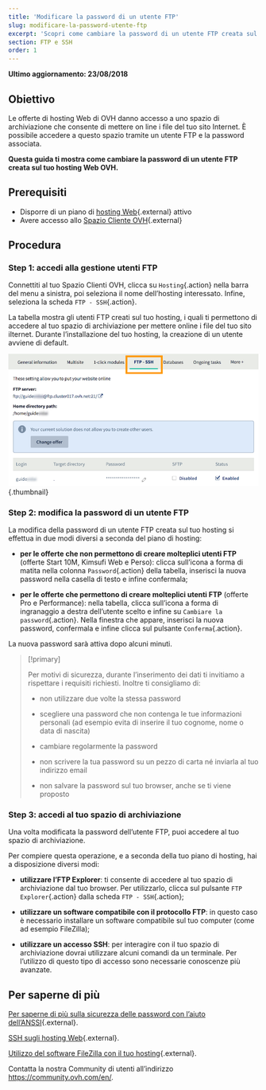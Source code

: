 ```yaml
---
title: 'Modificare la password di un utente FTP'
slug: modificare-la-password-utente-ftp
excerpt: 'Scopri come cambiare la password di un utente FTP creata sul tuo hosting Web OVH'
section: FTP e SSH
order: 1
---
```


**Ultimo aggiornamento: 23/08/2018**

## Obiettivo

Le offerte di hosting Web di OVH danno accesso a uno spazio di archiviazione che consente di mettere on line i file del tuo sito Internet. È possibile accedere a questo spazio tramite un utente FTP e la password associata. 

**Questa guida ti mostra come cambiare la password di un utente FTP creata sul tuo hosting Web OVH.**

## Prerequisiti

- Disporre di un piano di [hosting Web](https://www.ovhcloud.com/it/web-hosting/){.external} attivo
- Avere accesso allo [Spazio Cliente OVH](https://www.ovh.com/auth/?action=gotomanager&from=https://www.ovh.it/&ovhSubsidiary=it){.external}

## Procedura

### Step 1: accedi alla gestione utenti FTP

Connettiti al tuo Spazio Clienti OVH, clicca su `Hosting`{.action} nella barra del menu a sinistra, poi seleziona il nome dell’hosting interessato. Infine, seleziona la scheda `FTP - SSH`{.action}.

La tabella mostra gli utenti FTP creati sul tuo hosting, i quali ti permettono di accedere al tuo spazio di archiviazione per mettere online i file del tuo sito iIternet. Durante l’installazione del tuo hosting, la creazione di un utente avviene di default.

![ftppassword](images/change-ftp-password-step1.png){.thumbnail}

### Step 2: modifica la password di un utente FTP

La modifica della password di un utente FTP creata sul tuo hosting si effettua in due modi diversi a seconda del piano di hosting:

- **per le offerte che non permettono di creare molteplici utenti FTP** (offerte Start 10M, Kimsufi Web e Perso): clicca sull’icona a forma di matita nella colonna `Password`{.action} della tabella, inserisci la nuova password nella casella di testo e infine confermala;

- **per le offerte che permettono di creare molteplici utenti FTP** (offerte Pro e Performance): nella tabella, clicca sull’icona a forma di ingranaggio a destra dell’utente scelto e infine su `Cambiare la password`{.action}. Nella finestra che appare, inserisci la nuova password, confermala e infine clicca sul pulsante `Conferma`{.action}.

La nuova password sarà attiva dopo alcuni minuti. 

> [!primary]
>
> Per motivi di sicurezza, durante l’inserimento dei dati ti invitiamo a rispettare i requisiti richiesti. Inoltre ti consigliamo di: 
>
> - non utilizzare due volte la stessa password
>
> - scegliere una password che non contenga le tue informazioni personali (ad esempio evita di inserire il tuo cognome, nome o data di nascita)
>
> - cambiare regolarmente la password
>
> - non scrivere la tua password su un pezzo di carta né inviarla al tuo indirizzo email
>
> - non salvare la password sul tuo browser, anche se ti viene proposto
>

### Step 3: accedi al tuo spazio di archiviazione

Una volta modificata la password dell’utente FTP, puoi accedere al tuo spazio di archiviazione.

Per compiere questa operazione, e a seconda della tuo piano di hosting, hai a disposizione diversi modi:

- **utilizzare l’FTP Explorer**: ti consente di accedere al tuo spazio di archiviazione dal tuo browser. Per utilizzarlo, clicca sul pulsante `FTP Explorer`{.action} dalla scheda `FTP - SSH`{.action};

- **utilizzare un software compatibile con il protocollo FTP**: in questo caso è necessario installare un software compatibile sul tuo computer (come ad esempio FileZilla);

- **utilizzare un accesso SSH**: per interagire con il tuo spazio di archiviazione dovrai utilizzare alcuni comandi da un terminale. Per l’utilizzo di questo tipo di accesso sono necessarie conoscenze più avanzate.

## Per saperne di più

[Per saperne di più sulla sicurezza delle password con l’aiuto dell’ANSSI](https://www.getsafeonline.org/protecting-yourself/passwords/){.external}.

[SSH sugli hosting Web](https://docs.ovh.com/it/hosting/hosting_condiviso_guida_allutilizzo_di_filezilla/){.external}.

[Utilizzo del software FileZilla con il tuo hosting](https://docs.ovh.com/it/hosting/hosting_condiviso_il_protocollo_ssh/){.external}.


Contatta la nostra Community di utenti all’indirizzo <https://community.ovh.com/en/>.